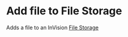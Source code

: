 # Add file to File Storage

Adds a file to an InVision [File Storage](/articles/invision/docs/filestorage.md)